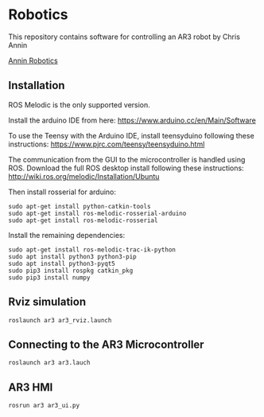 # Robotics
This repository contains software for controlling an AR3 robot by Chris Annin

[Annin Robotics](https://anninrobotics.com/)

## Installation
ROS Melodic is the only supported version.

Install the arduino IDE from here: https://www.arduino.cc/en/Main/Software

To use the Teensy with the Arduino IDE, install teensyduino following these instructions: https://www.pjrc.com/teensy/teensyduino.html

The communication from the GUI to the microcontroller is handled using ROS. Download the full ROS desktop install following these instructions: http://wiki.ros.org/melodic/Installation/Ubuntu

Then install rosserial for arduino:
```
sudo apt-get install python-catkin-tools
sudo apt-get install ros-melodic-rosserial-arduino
sudo apt-get install ros-melodic-rosserial
```

Install the remaining dependencies:
```
sudo apt-get install ros-melodic-trac-ik-python
sudo apt install python3 python3-pip
sudo apt install python3-pyqt5
sudo pip3 install rospkg catkin_pkg
sudo pip3 install numpy
```

## Rviz simulation
```
roslaunch ar3 ar3_rviz.launch
```

## Connecting to the AR3 Microcontroller
```
roslaunch ar3 ar3.lauch
```

## AR3 HMI
```
rosrun ar3 ar3_ui.py
```
